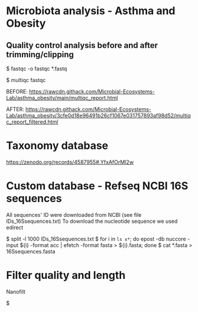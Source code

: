 # Microbiota analysis - Asthma and Obesity

## Quality control analysis before and after trimming/clipping

$ fastqc -o fastqc *.fastq

$ multiqc fastqc

BEFORE:
https://rawcdn.githack.com/Microbial-Ecosystems-Lab/asthma_obesity/main/multiqc_report.html

AFTER:
https://rawcdn.githack.com/Microbial-Ecosystems-Lab/asthma_obesity/3cfe0d18e96491b26cf1067e031757893af98d52/multiqc_report_filtered.html

# Taxonomy database

https://zenodo.org/records/4587955#.YfxAfOrMI2w

# Custom database - Refseq NCBI 16S sequences

All sequences' ID were downloaded from NCBI (see file IDs_16Ssequences.txt)
To download the nucleotide sequence we used edirect 

$ split -l 1000 IDs_16Ssequences.txt 
$ for i in `ls x*`; do epost -db nuccore -input ${i} -format acc | efetch -format fasta > ${i}.fasta; done
$ cat *.fasta > 16Ssequences.fasta

# Filter quality and length

Nanofilt

$ 

